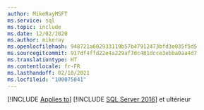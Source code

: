 ```yaml
---
author: MikeRayMSFT
ms.service: sql
ms.topic: include
ms.date: 12/02/2020
ms.author: mikeray
ms.openlocfilehash: 948721a602933119b57b47912473bfd3e035f5d5
ms.sourcegitcommit: 917df4ffd22e4a229af7dc481dcce3ebba0aa4d7
ms.translationtype: HT
ms.contentlocale: fr-FR
ms.lasthandoff: 02/10/2021
ms.locfileid: "100075041"
---
```

[!INCLUDE [Applies to](../../includes/applies-md.md)] [!INCLUDE [SQL Server 2016](_ss2016.md)] et ultérieur 